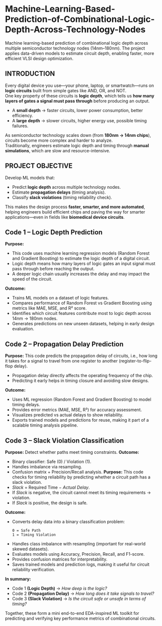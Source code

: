 # Machine-Learning-Based-Prediction-of-Combinational-Logic-Depth-Across-Technology-Nodes
Machine learning-based prediction of combinational logic depth across multiple semiconductor technology nodes (14nm–180nm). The project applies data-driven models to estimate circuit depth, enabling faster, more efficient VLSI design optimization.

## INTRODUCTION
Every digital device you use—your phone, laptop, or smartwatch—runs on **logic circuits** built from simple gates like AND, OR, and NOT.  
One key property of these circuits is **logic depth**, which tells us **how many layers of gates a signal must pass through** before producing an output.  

- A **small depth** → faster circuits, lower power consumption, better efficiency.  
- A **large depth** → slower circuits, higher energy use, possible timing failures.  

As semiconductor technology scales down (from **180nm → 14nm chips**), circuits become more complex and harder to analyze.  
Traditionally, engineers estimate logic depth and timing through **manual simulations**, which are slow and resource-intensive.  

## PROJECT OBJECTIVE  
Develop ML models that:  
  - Predict **logic depth** across multiple technology nodes.  
  - Estimate **propagation delays** (timing analysis).  
  - Classify **slack violations** (timing reliability check).

This makes the design process **faster, smarter, and more automated**, helping engineers build efficient chips and paving the way for smarter applications—even in fields like **biomedical device circuits**.  

## Code 1 – Logic Depth Prediction
**Purpose:**
- This code uses machine learning regression models (Random Forest and Gradient Boosting) to estimate the logic depth of a digital circuit.
- Logic depth means how many layers of logic gates an input signal must pass through before reaching the output.
- A deeper logic chain usually increases the delay and may impact the speed of the circuit.

**Outcome:**
- Trains ML models on a dataset of logic features.
- Compares performance of Random Forest vs Gradient Boosting using metrics like MAE, MSE, and R² score.
- Identifies which circuit features contribute most to logic depth across 14nm → 180nm nodes.
- Generates predictions on new unseen datasets, helping in early design evaluation.

## Code 2 – Propagation Delay Prediction
**Purpose:**
This code predicts the propagation delay of circuits, i.e., how long it takes for a signal to travel from one register to another (register-to-flip-flop delay).
- Propagation delay directly affects the operating frequency of the chip.
- Predicting it early helps in timing closure and avoiding slow designs.

**Outcome:**
- Uses ML regression (Random Forest and Gradient Boosting) to model timing delays.
- Provides error metrics (MAE, MSE, R²) for accuracy assessment.
- Visualizes predicted vs actual delays to show reliability.
- Exports trained models and predictions for reuse, making it part of a scalable timing analysis pipeline.

## Code 3 – Slack Violation Classification
**Purpose:** Detect whether paths meet timing constraints.
**Outcome:**
- Binary classifier: Safe (0) / Violation (1).
- Handles imbalance via resampling.
- Confusion matrix + Precision/Recall analysis.
**Purpose:**
This code checks for timing reliability by predicting whether a circuit path has a slack violation.
- *Slack* = Required Time − *Actual Delay*.
- If *Slack* is negative, the circuit cannot meet its timing requirements → violation.
- If *Slack* is positive, the design is safe.

**Outcome:**
- Converts delay data into a binary classification problem:
  ```
  0 = Safe Path
  1 = Timing Violation
  ```
- Handles class imbalance with resampling (important for real-world skewed datasets).
- Evaluates models using Accuracy, Precision, Recall, and F1-score.
- Provides confusion matrices for interpretability.
- Saves trained models and prediction logs, making it useful for circuit reliability verification.

**In summary:**
- Code 1 **(Logic Depth)** → *How deep is the logic?*
- Code 2 **(Propagation Delay)** → *How long does it take signals to travel?*
- Code 3 **(Slack Violation)** → *Is the circuit safe or unsafe in terms of timing?*

Together, these form a mini end-to-end EDA-inspired ML toolkit for predicting and verifying key performance metrics of combinational circuits.
  
